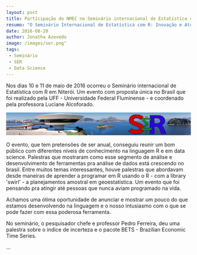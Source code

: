 ```yaml
---
layout: post
title: Participação do NMEC no Seminário internacional de Estatística com R (SER) 2016
resumo: "O Seminário Internacional de Estatística com R: Inovação e Atuação do Profissional no Mercado”  promove um intercâmbio de conhecimento entre pesquisadores e usuários da linguagem R" 
date: 2016-08-20
author: Jonatha Azevedo
image: /images/ser.png" 
tags:
 - Seminário
 - SER
 - Data Science
---
```


Nos dias 10 e 11 de maio de 2016 ocorreu o Seminário internacional de Estatística com R em Niterói. Um evento com proposta única no Brasil que foi realizado
pela UFF - Universidade Federal Fluminense - e coordenado pela professora Luciane Alcoforado. 


<img src="/images/ser.png" class="img-fluid center-block">

O evento, que tem pretensões de ser anual, conseguiu reunir um bom público com diferentes níveis de conhecimento na linguagem R e em data science. 
Palestras que mostraram como esse segmento de análise  e desenvolvimento de ferramentas pra análise de dados está crescendo no brasil. Entre muitos
temas interessantes, houve palestras que abordavam desde maneiras de aprender a programar em R usando o R - com a library 'swirl' - a planejamentos
amostral em geoestatística. Um evento que foi pensando pra atingir até pessoas que nunca aviam programado na vida. 

Achamos uma ótima oportunidade de anunciar e mostrar um pouco do que estamos desenvolvendo na linguagem e o nosso intusiasmo com o que se pode fazer
com essa poderosa ferramenta. 

No seminário, o pesquisador chefe e professor Pedro Ferreira, deu uma palestra sobre o índice de incerteza e o pacote BETS - Brazilian Economic
Time Series.

...



